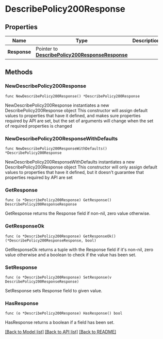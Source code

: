 # DescribePolicy200Response

## Properties

Name | Type | Description | Notes
------------ | ------------- | ------------- | -------------
**Response** | Pointer to [**DescribePolicy200ResponseResponse**](DescribePolicy200ResponseResponse.md) |  | [optional] 

## Methods

### NewDescribePolicy200Response

`func NewDescribePolicy200Response() *DescribePolicy200Response`

NewDescribePolicy200Response instantiates a new DescribePolicy200Response object
This constructor will assign default values to properties that have it defined,
and makes sure properties required by API are set, but the set of arguments
will change when the set of required properties is changed

### NewDescribePolicy200ResponseWithDefaults

`func NewDescribePolicy200ResponseWithDefaults() *DescribePolicy200Response`

NewDescribePolicy200ResponseWithDefaults instantiates a new DescribePolicy200Response object
This constructor will only assign default values to properties that have it defined,
but it doesn't guarantee that properties required by API are set

### GetResponse

`func (o *DescribePolicy200Response) GetResponse() DescribePolicy200ResponseResponse`

GetResponse returns the Response field if non-nil, zero value otherwise.

### GetResponseOk

`func (o *DescribePolicy200Response) GetResponseOk() (*DescribePolicy200ResponseResponse, bool)`

GetResponseOk returns a tuple with the Response field if it's non-nil, zero value otherwise
and a boolean to check if the value has been set.

### SetResponse

`func (o *DescribePolicy200Response) SetResponse(v DescribePolicy200ResponseResponse)`

SetResponse sets Response field to given value.

### HasResponse

`func (o *DescribePolicy200Response) HasResponse() bool`

HasResponse returns a boolean if a field has been set.


[[Back to Model list]](../README.md#documentation-for-models) [[Back to API list]](../README.md#documentation-for-api-endpoints) [[Back to README]](../README.md)


